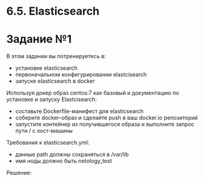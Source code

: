 # 6.5. Elasticsearch

# Задание №1

В этом задании вы потренируетесь в:

  -  установке elasticsearch
  -  первоначальном конфигурировании elastcisearch
  -  запуске elasticsearch в docker

Используя докер образ centos:7 как базовый и документацию по установке и запуску Elastcisearch:

  -  составьте Dockerfile-манифест для elasticsearch
  -  соберите docker-образ и сделайте push в ваш docker.io репозиторий
  -  запустите контейнер из получившегося образа и выполните запрос пути / c хост-машины

Требования к elasticsearch.yml:

  -  данные path должны сохраняться в /var/lib
  -  имя ноды должно быть netology_test

Решение:


